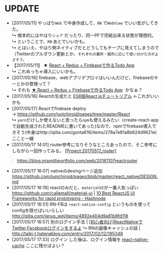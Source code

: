 # UPDATE
 - [2017/05/11] やっぱり`Web` で中身作成して、`RN` で`WebView` でいい気がしてきた。  
 ↳ 根本的にはやはり`シェア` だったり、同一PFで完結出来る状態が理想的。  
 ↳ ということで、`RN` あとでいいかも。  
 ↳ とはいえ、やはり側ネイティブだとどうしてもチープに見えてしまうので（Twitterのプルダウン更新とか、`それぞれの要所・箇所に応じて使い分けた方がよさそう。`
 - 【2017/05/11】 ★ [React + Redux + Firebaseで作るTodo App](http://qiita.com/gonta616/items/278a7e81a8b624d9621e)  
 ↳ これめっちゃ導入にいいかも。
 - [2017/05/16] firebase、webアプリデプロイはいいんだけど、firebaseのキーとかの管理って？  
 ↳ それも [★ React + Redux + Firebaseで作るTodo App](http://qiita.com/gonta616/items/278a7e81a8b624d9621e)  かなぁ？
 - [2017/05/16] Reactの生成だと [ES6版React.jsチュートリアル](http://qiita.com/nownabe/items/2d8b92d95186c3941de0#getting-started) ←これがいいかも
 - [2017/05/17] Reactでfirebase deploy → https://github.com/junichiroid/pages/tree/master/React  
 ↳ `yarn`だけしか使えないと思ったら`npm`も使えるみたい（create-react-appで自動生成されたREADMEに書いてあった)なので、npmでfirebase導入できそう(中身はhttp://qiita.com/gonta616/items/278a7e81a8b624d9621e) ここと一緒
 - [2017/05/17 14:01] router参考になりそうなところあったので、そこ参考にしながら一回作ってみる。 [[Project:20170517_router]](https://github.com/junichiroid/pages/tree/master/React/20170517_router)
 > https://blog.mismithportfolio.com/web/20161107reactrouter
 - [2017/05/17 16:07] nativeのdesingページ追加 https://github.com/junichiroid/pages/blob/master/react_native/DESIGN.md
 - [2017/05/17 16:19] reactのみだと、`materialUI`が一番人気っぽい https://github.com/callemall/material-ui | [10 Best ReactJS UI Frameworks for rapid prototyping - Hashnode](https://hashnode.com/post/10-best-reactjs-ui-frameworks-for-rapid-prototyping-cit49tqx414z89c53equ4zc5k)
 - [2017/05/17 16:51] RN-FBは `react-native-config` というものを使って configを隠せばいいらしい http://qiita.com/janus_wel/items/4892e404d9a81b8fd118
 - [2017/05/17 16:57] 別のログイン手法 | [[初心者向け]ReactNativeでTwitter,Facebookログインをするよ](http://qiita.com/endotakashi/items/d23c59673e46d91f2597)
 ↳ RNの画像キャッシュの話 | http://taiki-t.hatenablog.com/entry/2017/02/12/195346
 - [2017/05/17 17:33] ログイン した後は、ログイン情報を [react-native-cache](https://www.npmjs.com/package/react-native-cache) ここに残せばよい？
